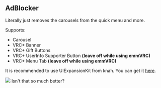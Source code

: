 ## AdBlocker
Literally just removes the carousels from the quick menu and more.

Supports:
- Carousel
- VRC+ Banner
- VRC+ Gift Buttons
- VRC+ UserInfo Supporter Button **(leave off while using emmVRC)**
- VRC+ Menu Tab **(leave off while using emmVRC)**

It is recommended to use UIExpansionKit from knah. You can get it [here](https://github.com/knah/VRCMods/releases/latest).

![](https://i.imgur.com/Q9VTjJj.png)
Isn't that so much better?
